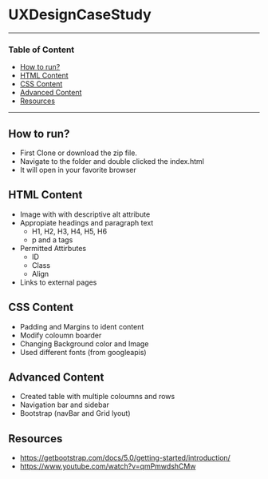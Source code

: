 # UXDesignCaseStudy

---
### Table of Content
- [How to run?](#how-to-run)
- [HTML Content](#html-content)
- [CSS Content](#css-content)
- [Advanced Content](#advanced-content)
- [Resources](#resources)
---

## How to run?
 - First Clone or download the zip file.
 - Navigate to the folder and double clicked the index.html
 - It will open in your favorite browser
 
## HTML Content
 - Image with with descriptive alt attribute
 - Appropiate headings and paragraph text
    - H1, H2, H3, H4, H5, H6
    - p and a tags
 - Permitted Attirbutes
    - ID
    - Class
    - Align
 - Links to external pages 

## CSS Content
  - Padding and Margins to ident content
  - Modify coloumn boarder 
  - Changing Background color and Image
  - Used different fonts (from googleapis)

## Advanced Content
  - Created table with multiple coloumns and rows
  - Navigation bar and sidebar
  - Bootstrap (navBar and Grid lyout)

## Resources
  - https://getbootstrap.com/docs/5.0/getting-started/introduction/
  - https://www.youtube.com/watch?v=qmPmwdshCMw  